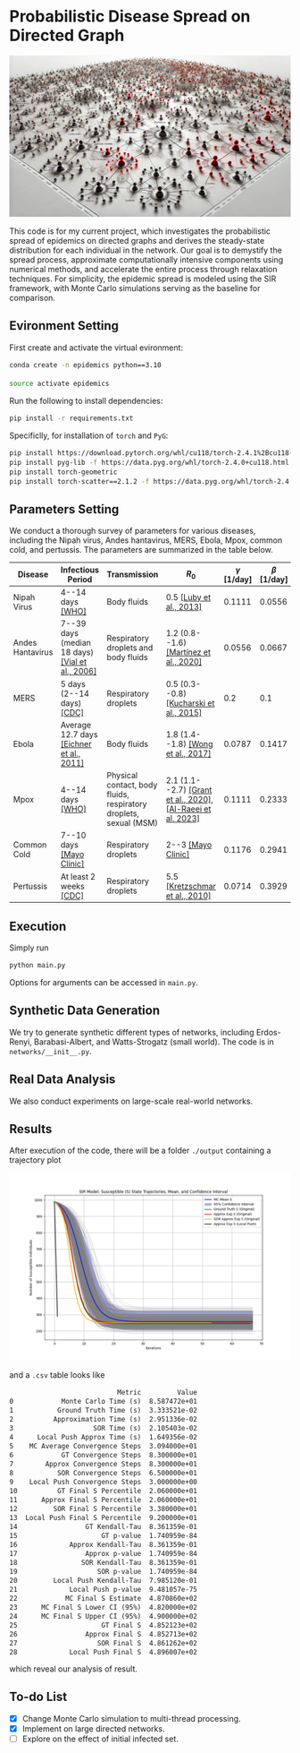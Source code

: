# Probabilistic Disease Spread on Directed Graph

![header](./header.png)

This code is for my current project, which investigates the probabilistic spread of epidemics on directed graphs and derives the steady-state distribution for each individual in the network. Our goal is to demystify the spread process, approximate computationally intensive components using numerical methods, and accelerate the entire process through relaxation techniques. For simplicity, the epidemic spread is modeled using the SIR framework, with Monte Carlo simulations serving as the baseline for comparison.

## Evironment Setting

First create and activate the virtual evironment:

```bash
conda create -n epidemics python==3.10

source activate epidemics
```


Run the following to install dependencies:

```bash
pip install -r requirements.txt
```

Specificlly, for installation of `torch` and `PyG`:

```bash
pip install https://download.pytorch.org/whl/cu118/torch-2.4.1%2Bcu118-cp310-cp310-linux_x86_64.whl#sha256=740bae6eb10c6b41cb86c4f9e84da0b4533b5595aed4f06694d95d5e32b4076c
pip install pyg-lib -f https://data.pyg.org/whl/torch-2.4.0+cu118.html
pip install torch-geometric
pip install torch-scatter==2.1.2 -f https://data.pyg.org/whl/torch-2.4.1+cu118.html
```

## Parameters Setting 
We conduct a thorough survey of parameters for various diseases, including the Nipah virus, Andes hantavirus, MERS, Ebola, Mpox, common cold, and pertussis. The parameters are summarized in the table below.

| **Disease**              | **Infectious Period**                                                                     | **Transmission**                                   | **$R_0$**                                                                                                                                            | **$\gamma$ [1/day]** | **$\beta$ [1/day]** |
|-------------------------|-------------------------------------------------------------------------------------------|--------------------------------------------------|------------------------------------------------------------------------------------------------------------------------------------------------------|----------------------|---------------------|
| Nipah Virus             | 4--14 days [[WHO]](https://www.who.int/news-room/fact-sheets/)                            | Body fluids                                       | 0.5 [[Luby et al., 2013]](https://doi.org/10.1016/j.antiviral.2013.07.011)                                                                           | 0.1111               | 0.0556              |
| Andes Hantavirus        | 7--39 days (median 18 days) [[Vial et al., 2006]](https://doi.org/10.3201/eid1208.051127) | Respiratory droplets and body fluids             | 1.2 (0.8--1.6) [[Martínez et al., 2020]](https://www.nejm.org/doi/full/10.1056/NEJMoa2009040)                                                        | 0.0556               | 0.0667              |
| MERS                    | 5 days (2--14 days) [[CDC]](https://www.cdc.gov/)                                         | Respiratory droplets                              | 0.5 (0.3--0.8) [[Kucharski et al., 2015]](https://www.eurosurveillance.org/content/10.2807/1560-7917.ES2015.20.25.21167)                             | 0.2                  | 0.1                 |
| Ebola                   | Average 12.7 days [[Eichner et al., 2011]](https://doi.org/10.1016/j.phrp.2011.04.001)    | Body fluids                                       | 1.8 (1.4--1.8) [[Wong et al., 2017]](https://doi.org/10.1017/S0950268817000164)                                                                      | 0.0787               | 0.1417              |
| Mpox                    | 4--14 days [[WHO]](https://www.who.int/news-room/fact-sheets/)                            | Physical contact, body fluids, respiratory droplets, sexual (MSM) | 2.1 (1.1--2.7) [[Grant et al., 2020]](https://doi.org/10.2471/BLT.19.242347), [[Al-Raeei et al. 2023]](https://doi.org/10.1097/MS9.0000000000000229) | 0.1111               | 0.2333              |
| Common Cold             | 7--10 days [[Mayo Clinic]](https://www.mayoclinic.org/)                                   | Respiratory droplets                              | 2--3 [[Mayo Clinic]](https://www.mayoclinic.org/)                                                                                                    | 0.1176               | 0.2941              |
| Pertussis               | At least 2 weeks [[CDC]](https://www.cdc.gov/)                                            | Respiratory droplets                              | 5.5 [[Kretzschmar et al., 2010]](https://doi.org/10.1371/journal.pmed.1000291)                                                                       | 0.0714               | 0.3929              |
## Execution

Simply run 

```bash
python main.py
```

Options for arguments can be accessed in `main.py`.

## Synthetic Data Generation
We try to generate synthetic different types of networks, including Erdos-Renyi, Barabasi-Albert, and Watts-Strogatz (small world). The code is in `networks/__init__.py`.

## Real Data Analysis
We also conduct experiments on large-scale real-world networks.


## Results

After execution of the code, there will be a folder `./output` containing a trajectory plot

![sir_trajectories](./output/sir_trajectories.png)

and a `.csv` table looks like

```
                           Metric         Value
0            Monte Carlo Time (s)  8.587472e+01
1           Ground Truth Time (s)  3.333521e-02
2          Approximation Time (s)  2.951336e-02
3                    SOR Time (s)  2.105403e-02
4      Local Push Approx Time (s)  1.649356e-02
5    MC Average Convergence Steps  3.094000e+01
6            GT Convergence Steps  8.300000e+01
7        Approx Convergence Steps  8.300000e+01
8           SOR Convergence Steps  6.500000e+01
9    Local Push Convergence Steps  3.000000e+00
10          GT Final S Percentile  2.060000e+01
11      Approx Final S Percentile  2.060000e+01
12         SOR Final S Percentile  3.380000e+01
13  Local Push Final S Percentile  9.200000e+01
14                 GT Kendall-Tau  8.361359e-01
15                     GT p-value  1.740959e-84
16             Approx Kendall-Tau  8.361359e-01
17                 Approx p-value  1.740959e-84
18                SOR Kendall-Tau  8.361359e-01
19                    SOR p-value  1.740959e-84
20         Local Push Kendall-Tau  7.985120e-01
21             Local Push p-value  9.481057e-75
22            MC Final S Estimate  4.870860e+02
23      MC Final S Lower CI (95%)  4.820000e+02
24      MC Final S Upper CI (95%)  4.900000e+02
25                     GT Final S  4.852123e+02
26                 Approx Final S  4.852713e+02
27                    SOR Final S  4.861262e+02
28             Local Push Final S  4.896007e+02
```

which reveal our analysis of result.



## To-do List

- [x] Change Monte Carlo simulation to multi-thread processing.
- [x] Implement on large directed networks.
- [ ] Explore on the effect of initial infected set.